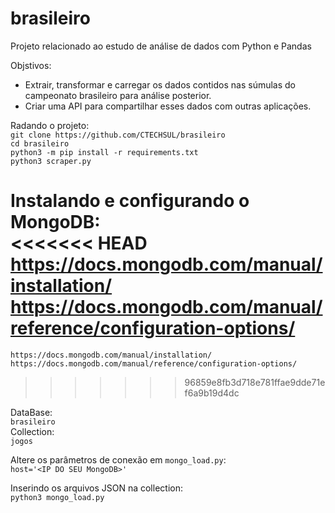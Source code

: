 # brasileiro
Projeto relacionado ao estudo de análise de dados com Python e Pandas

Objstivos:
* Extrair, transformar e carregar os dados contidos nas súmulas do campeonato brasileiro para análise posterior.
* Criar uma API para compartilhar esses dados com outras aplicações.



Radando o projeto:<br>
`git clone https://github.com/CTECHSUL/brasileiro`<br>
`cd brasileiro`<br>
`python3 -m pip install -r requirements.txt`<br>
`python3 scraper.py`<br>

Instalando e configurando o MongoDB:<br>
<<<<<<< HEAD
https://docs.mongodb.com/manual/installation/<br>
https://docs.mongodb.com/manual/reference/configuration-options/<br>
=======
`https://docs.mongodb.com/manual/installation/`<br>
`https://docs.mongodb.com/manual/reference/configuration-options/`<br>
>>>>>>> 96859e8fb3d718e781ffae9dde71ef6a9b19d4dc

DataBase:<br>
`brasileiro`<br>
Collection:<br>
`jogos`<br>

Altere os parâmetros de conexão em `mongo_load.py`:<br>
`host='<IP DO SEU MongoDB>'`<br>

Inserindo os arquivos JSON na collection:<br>
`python3 mongo_load.py`<br>
